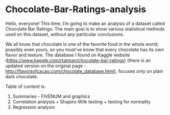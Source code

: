 # Chocolate-Bar-Ratings-analysis


Hello, everyone!
This time, I’m going to make an analysis of a dataset called Chocolate Bar Ratings. The main goal is to show various statistical methods used on this dataset, without any particular conclusions.

We all know that chocolate is one of the favorite food in the whole world, possibly even yours, so you must’ve know that every chocolate has its own flavor and texture.
The database I found on Kaggle website (https://www.kaggle.com/rtatman/chocolate-bar-ratings) (there is an updated version on the original page - http://flavorsofcacao.com/chocolate_database.html), focuses only on plain dark chocolate.

Table of content is:
  1) Summaries - FIVENUM and graphics
  2) Correlation analysis + Shapiro-Wilk testing + testing for normality
  3) Regression analysis
